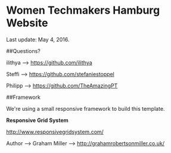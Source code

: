 # Women Techmakers Hamburg Website 

Last update: May 4, 2016.

##Questions?

ilithya --> https://github.com/ilithya

Steffi --> https://github.com/stefaniestoppel

Philipp --> https://github.com/TheAmazingPT

##Framework

We're using a small responsive framework to build this template.

**Responsive Grid System**

http://www.responsivegridsystem.com/

Author --> Graham Miller --> http://grahamrobertsonmiller.co.uk/ 
